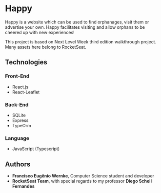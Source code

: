 # Happy
Happy is a website which can be used to find orphanages, visit them or advertise your own. Happy facilitates visiting and allow orphans to be cheered up with new experiences!

This project is based on Next Level Week third edition walkthrough project. Many assets here belong to RocketSeat.

## Technologies

### Front-End
- React.js
- React-Leaflet

### Back-End
- SQLite
- Express
- TypeOrm

### Language
- JavaScript (Typescript)

## Authors
- **Francisco Eugênio Wernke**, Computer Science student and developer
- **RocketSeat Team**, with special regards to my professor **Diego Schell Fernandes**
